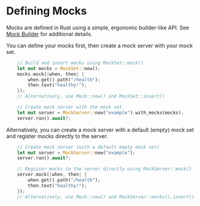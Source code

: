 # Defining Mocks

Mocks are defined in Rust using a simple, ergonomic builder-like API. See [Mock Builder](./concepts/mock-builder.md) for additional details.

You can define your mocks first, then create a mock server with your mock set.
```rust
    // Build and insert mocks using MockSet::mock()
    let mut mocks = MockSet::new();
    mocks.mock(|when, then| {
        when.get().path("/health");
        then.text("healthy!");
    });
    // Alternatively, use Mock::new() and MockSet::insert()

    // Create mock server with the mock set
    let mut server = MockServer::new("example").with_mocks(mocks);
    server.run().await?;
```

Alternatively, you can create a mock server with a default (empty) mock set and register mocks directly to the server.
```rust
    // Create mock server (with a default empty mock set)
    let mut server = MockServer::new("example");
    server.run().await?;

    // Register mocks to the server directly using MockServer::mock()
    server.mock(|when, then| {
        when.get().path("/health");
        then.text("healthy!");
    });
    // Alternatively, use Mock::new() and MockServer::mocks().insert()
```


